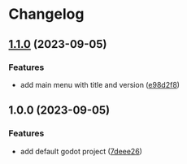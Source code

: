 # Changelog

## [1.1.0](https://github.com/nblackninja/godot-game-template-extended/compare/v1.0.0...v1.1.0) (2023-09-05)


### Features

* add main menu with title and version ([e98d2f8](https://github.com/nblackninja/godot-game-template-extended/commit/e98d2f8892d8c9f1133b6c3ae26da83590048bf6))

## 1.0.0 (2023-09-05)


### Features

* add default godot project ([7deee26](https://github.com/nblackninja/godot-game-template-extended/commit/7deee266943c0a7131b21c6f770a5b548b3537fc))
